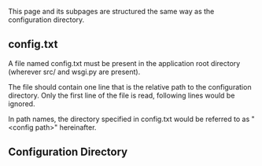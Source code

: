 This page and its subpages are structured the same way as the configuration directory.

## config.txt
A file named config.txt must be present in the application root directory (wherever src/ and wsgi.py are present). 

The file should contain one line that is the relative path to the configuration directory. Only the first line of the file is read, following lines would be ignored.

In path names, the directory specified in config.txt would be referred to as "\<config path\>" hereinafter.

## Configuration Directory
